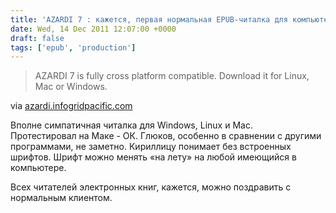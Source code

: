 ```yaml
---
title: 'AZARDI 7 : кажется, первая нормальная EPUB-читалка для компьютеров'
date: Wed, 14 Dec 2011 12:07:00 +0000
draft: false
tags: ['epub', 'production']
---
```


> AZARDI 7 is fully cross platform compatible. Download it for Linux, Mac or Windows.

via [azardi.infogridpacific.com](http://azardi.infogridpacific.com/html/download.html#rw-body-Chapter_47473-882924194)

Вполне симпатичная читалка для Windows, Linux и Mac.  
Протестировал на Маке - ОК. Глюков, особенно в сравнении с другими программами, не заметно. Кириллицу понимает без встроенных шрифтов. Шрифт можно менять «на лету» на любой имеющийся в компьютере.

Всех читателей электронных книг, кажется, можно поздравить с нормальным клиентом.